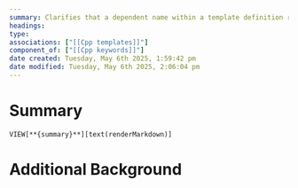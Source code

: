 ```yaml
---
summary: Clarifies that a dependent name within a template definition refers to a type. Without this, the compiler might interpret the name as a member or a variable, leading to errors.
headings: 
type: 
associations: ["[[Cpp templates]]"]
component_of: ["[[Cpp keywords]]"]
date created: Tuesday, May 6th 2025, 1:59:42 pm
date modified: Tuesday, May 6th 2025, 2:06:04 pm
---
```

# Summary
`VIEW[**{summary}**][text(renderMarkdown)]`

# Additional Background